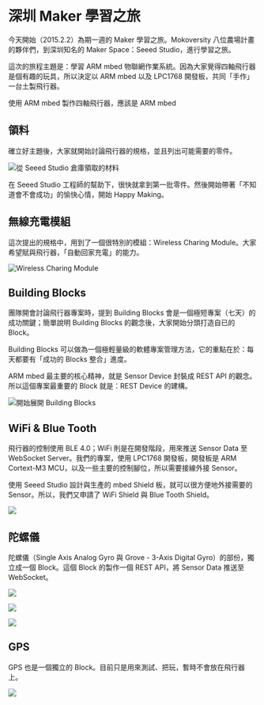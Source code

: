 # 深圳 Maker 學習之旅

今天開始（2015.2.2）為期一週的 Maker 學習之旅。Mokoversity 八位農場計畫的夥伴們，到深圳知名的 Maker Space：Seeed Studio，進行學習之旅。

這次的旅程主題是：學習 ARM mbed 物聯網作業系統。因為大家覺得四軸飛行器是個有趣的玩具，所以決定以 ARM mbed 以及 LPC1768 開發板，共同「手作」一台土製飛行器。

使用 ARM mbed 製作四軸飛行器，應該是 ARM mbed 

## 領料

確立好主題後，大家就開始討論飛行器的規格，並且列出可能需要的零件。

![從 Seeed Studio 倉庫領取的材料](https://scontent-b-sjc.xx.fbcdn.net/hphotos-xap1/v/t1.0-9/10446647_384280548419836_8997656722491301359_n.jpg?oh=2b5015fd3cdd7960991be5ab89352350&oe=55579122)

在 Seeed Studio 工程師的幫助下，很快就拿到第一批零件。然後開始帶著「不知道會不會成功」的愉快心情，開始 Happy Making。

## 無線充電模組

這次提出的規格中，用到了一個很特別的模組：Wireless Charing Module。大家希望賦與飛行器，「自動回家充電」的能力。

![Wireless Charing Module](https://fbcdn-sphotos-e-a.akamaihd.net/hphotos-ak-xpa1/v/t1.0-9/10931390_384280568419834_6574277745703459333_n.jpg?oh=cc117c2a2b1feb2babdb2f0e715f978b&oe=556D1FDB&__gda__=1432920931_4e18517a01f41b896c99078f8cca7fde)

## Building Blocks

團隊開會討論飛行器專案時，提到 Building Blocks 會是一個極短專案（七天）的成功關鍵；簡單說明 Building Blocks 的觀念後，大家開始分頭打造自已的 Block。

Building Blocks 可以做為一個極輕量級的軟體專案管理方法，它的重點在於：每天都要有「成功的 Blocks 整合」進度。

ARM mbed 最主要的核心精神，就是 Sensor Device 封裝成 REST API 的觀念。所以這個專案最重要的 Block 就是：REST Device 的建構。

![開始展開 Building Blocks](https://fbcdn-sphotos-b-a.akamaihd.net/hphotos-ak-xfp1/v/t1.0-9/10846095_384280718419819_7489546409479898578_n.jpg?oh=e5c7aed8f15f6da6be602ad15ef4be1f&oe=55673F42&__gda__=1431963595_49195ca38cb3bdfce52058ee675ff72c)

## WiFi & Blue Tooth

飛行器的控制使用 BLE 4.0；WiFi 則是在開發階段，用來推送 Sensor Data 至 WebSocket Server。我們的專案，使用 LPC1768 開發板，開發板是 ARM Cortext-M3 MCU，以及一些主要的控制腳位，所以需要接線外接 Sensor。

使用 Seeed Studio 設計與生產的 mbed Shield 板，就可以很方便地外接需要的 Sensor。所以，我們又申請了 WiFi Shield 與 Blue Tooth Shield。

![](https://fbcdn-sphotos-f-a.akamaihd.net/hphotos-ak-prn1/v/t1.0-9/10646712_384280678419823_2718231352411837997_n.jpg?oh=4c3d9b23387b509fbfaf88ccbbfed85f&oe=5553C2C8&__gda__=1430830963_6e533fa3ef4b9fcff5e85bd27bb21995)

## 陀螺儀

陀螺儀（Single Axis Analog Gyro 與 Grove - 3-Axis Digital Gyro）的部份，獨立成一個 Block。這個 Block 的製作一個 REST API，將 Sensor Data 推送至 WebSocket。

![](https://fbcdn-sphotos-g-a.akamaihd.net/hphotos-ak-xpa1/v/t1.0-9/10526153_384280648419826_7971626406944975826_n.jpg?oh=6b9da59ab5660fc5dcf83815951e5236&oe=555EC3CF&__gda__=1431916407_d232292f083e7d6a7103435a6dbfda89)

![](https://fbcdn-sphotos-c-a.akamaihd.net/hphotos-ak-xfp1/v/t1.0-9/10426561_384280598419831_8663669645142068366_n.jpg?oh=916d0f655a69d4cfa5a56852c09d4f8d&oe=5559F61A&__gda__=1431632787_b48f1be7cfc806dac32760052f2b1536)

![](https://dchtm6r471mui.cloudfront.net/hackpad.com_Ncb0ktNHpUZ_p.320451_1423112309163_%E8%9E%A2%E5%B9%95%E5%BF%AB%E7%85%A7%202015-02-05%20%E4%B8%8B%E5%8D%8812.57.28.png)

## GPS

GPS 也是一個獨立的 Block。目前只是用來測試、把玩，暫時不會放在飛行器上。

![](https://fbcdn-sphotos-a-a.akamaihd.net/hphotos-ak-xpa1/v/t1.0-9/10940426_384280628419828_5298756888991316774_n.jpg?oh=97549e57af81b2d0497a0876114c00cc&oe=55538084&__gda__=1431403836_d1c0840ee35c42dd592fa78486d116dd)